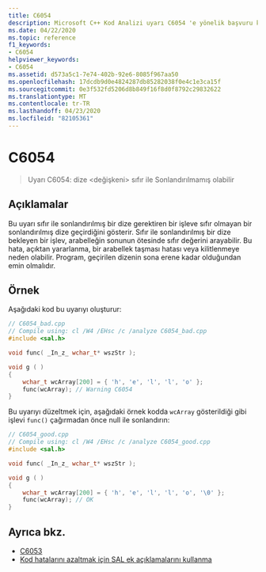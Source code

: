 ```yaml
---
title: C6054
description: Microsoft C++ Kod Analizi uyarı C6054 'e yönelik başvuru kılavuzu.
ms.date: 04/22/2020
ms.topic: reference
f1_keywords:
- C6054
helpviewer_keywords:
- C6054
ms.assetid: d573a5c1-7e74-402b-92e6-8085f967aa50
ms.openlocfilehash: 17dcdb9d0e4824287db85282038f0e4c1e3ca15f
ms.sourcegitcommit: 0e3f532fd5206d8b849f16f8d0f8792c29832622
ms.translationtype: MT
ms.contentlocale: tr-TR
ms.lasthandoff: 04/23/2020
ms.locfileid: "82105361"
---
```

# <a name="c6054"></a>C6054

> Uyarı C6054: dize \<değişkeni> sıfır ile Sonlandırılmamış olabilir

## <a name="remarks"></a>Açıklamalar

Bu uyarı sıfır ile sonlandırılmış bir dize gerektiren bir işleve sıfır olmayan bir sonlandırılmış dize geçirdiğini gösterir. Sıfır ile sonlandırılmış bir dize bekleyen bir işlev, arabelleğin sonunun ötesinde sıfır değerini arayabilir. Bu hata, açıktan yararlanma, bir arabellek taşması hatası veya kilitlenmeye neden olabilir. Program, geçirilen dizenin sona erene kadar olduğundan emin olmalıdır.

## <a name="example"></a>Örnek

Aşağıdaki kod bu uyarıyı oluşturur:

```cpp
// C6054_bad.cpp
// Compile using: cl /W4 /EHsc /c /analyze C6054_bad.cpp
#include <sal.h>

void func( _In_z_ wchar_t* wszStr );

void g ( )
{
    wchar_t wcArray[200] = { 'h', 'e', 'l', 'l', 'o' };
    func(wcArray); // Warning C6054
}
```

Bu uyarıyı düzeltmek için, aşağıdaki örnek kodda `wcArray` gösterildiği gibi işlevi `func()` çağırmadan önce null ile sonlandırın:

```cpp
// C6054_good.cpp
// Compile using: cl /W4 /EHsc /c /analyze C6054_good.cpp
#include <sal.h>

void func( _In_z_ wchar_t* wszStr );

void g ( )
{
    wchar_t wcArray[200] = { 'h', 'e', 'l', 'l', 'o', '\0' };
    func(wcArray); // OK
}
```

## <a name="see-also"></a>Ayrıca bkz.

- [C6053](../code-quality/c6053.md)
- [Kod hatalarını azaltmak için SAL ek açıklamalarını kullanma](using-sal-annotations-to-reduce-c-cpp-code-defects.md)
